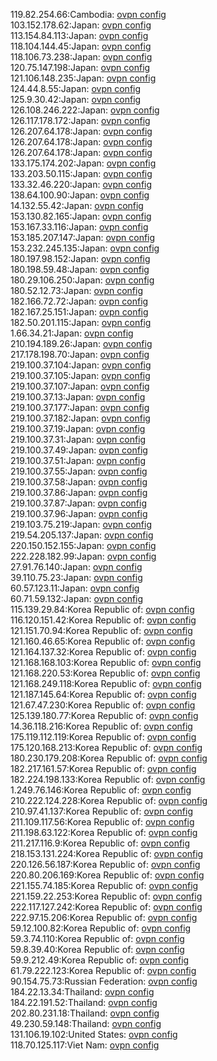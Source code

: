 119.82.254.66:Cambodia: [ovpn config](vpn/119_82_254_66.ovpn)  
103.152.178.62:Japan: [ovpn config](vpn/103_152_178_62.ovpn)  
113.154.84.113:Japan: [ovpn config](vpn/113_154_84_113.ovpn)  
118.104.144.45:Japan: [ovpn config](vpn/118_104_144_45.ovpn)  
118.106.73.238:Japan: [ovpn config](vpn/118_106_73_238.ovpn)  
120.75.147.198:Japan: [ovpn config](vpn/120_75_147_198.ovpn)  
121.106.148.235:Japan: [ovpn config](vpn/121_106_148_235.ovpn)  
124.44.8.55:Japan: [ovpn config](vpn/124_44_8_55.ovpn)  
125.9.30.42:Japan: [ovpn config](vpn/125_9_30_42.ovpn)  
126.108.246.222:Japan: [ovpn config](vpn/126_108_246_222.ovpn)  
126.117.178.172:Japan: [ovpn config](vpn/126_117_178_172.ovpn)  
126.207.64.178:Japan: [ovpn config](vpn/126_207_64_178.ovpn)  
126.207.64.178:Japan: [ovpn config](vpn/126_207_64_178.ovpn)  
126.207.64.178:Japan: [ovpn config](vpn/126_207_64_178.ovpn)  
133.175.174.202:Japan: [ovpn config](vpn/133_175_174_202.ovpn)  
133.203.50.115:Japan: [ovpn config](vpn/133_203_50_115.ovpn)  
133.32.46.220:Japan: [ovpn config](vpn/133_32_46_220.ovpn)  
138.64.100.90:Japan: [ovpn config](vpn/138_64_100_90.ovpn)  
14.132.55.42:Japan: [ovpn config](vpn/14_132_55_42.ovpn)  
153.130.82.165:Japan: [ovpn config](vpn/153_130_82_165.ovpn)  
153.167.33.116:Japan: [ovpn config](vpn/153_167_33_116.ovpn)  
153.185.207.147:Japan: [ovpn config](vpn/153_185_207_147.ovpn)  
153.232.245.135:Japan: [ovpn config](vpn/153_232_245_135.ovpn)  
180.197.98.152:Japan: [ovpn config](vpn/180_197_98_152.ovpn)  
180.198.59.48:Japan: [ovpn config](vpn/180_198_59_48.ovpn)  
180.29.106.250:Japan: [ovpn config](vpn/180_29_106_250.ovpn)  
180.52.12.73:Japan: [ovpn config](vpn/180_52_12_73.ovpn)  
182.166.72.72:Japan: [ovpn config](vpn/182_166_72_72.ovpn)  
182.167.25.151:Japan: [ovpn config](vpn/182_167_25_151.ovpn)  
182.50.201.115:Japan: [ovpn config](vpn/182_50_201_115.ovpn)  
1.66.34.21:Japan: [ovpn config](vpn/1_66_34_21.ovpn)  
210.194.189.26:Japan: [ovpn config](vpn/210_194_189_26.ovpn)  
217.178.198.70:Japan: [ovpn config](vpn/217_178_198_70.ovpn)  
219.100.37.104:Japan: [ovpn config](vpn/219_100_37_104.ovpn)  
219.100.37.105:Japan: [ovpn config](vpn/219_100_37_105.ovpn)  
219.100.37.107:Japan: [ovpn config](vpn/219_100_37_107.ovpn)  
219.100.37.13:Japan: [ovpn config](vpn/219_100_37_13.ovpn)  
219.100.37.177:Japan: [ovpn config](vpn/219_100_37_177.ovpn)  
219.100.37.182:Japan: [ovpn config](vpn/219_100_37_182.ovpn)  
219.100.37.19:Japan: [ovpn config](vpn/219_100_37_19.ovpn)  
219.100.37.31:Japan: [ovpn config](vpn/219_100_37_31.ovpn)  
219.100.37.49:Japan: [ovpn config](vpn/219_100_37_49.ovpn)  
219.100.37.51:Japan: [ovpn config](vpn/219_100_37_51.ovpn)  
219.100.37.55:Japan: [ovpn config](vpn/219_100_37_55.ovpn)  
219.100.37.58:Japan: [ovpn config](vpn/219_100_37_58.ovpn)  
219.100.37.86:Japan: [ovpn config](vpn/219_100_37_86.ovpn)  
219.100.37.87:Japan: [ovpn config](vpn/219_100_37_87.ovpn)  
219.100.37.96:Japan: [ovpn config](vpn/219_100_37_96.ovpn)  
219.103.75.219:Japan: [ovpn config](vpn/219_103_75_219.ovpn)  
219.54.205.137:Japan: [ovpn config](vpn/219_54_205_137.ovpn)  
220.150.152.155:Japan: [ovpn config](vpn/220_150_152_155.ovpn)  
222.228.182.99:Japan: [ovpn config](vpn/222_228_182_99.ovpn)  
27.91.76.140:Japan: [ovpn config](vpn/27_91_76_140.ovpn)  
39.110.75.23:Japan: [ovpn config](vpn/39_110_75_23.ovpn)  
60.57.123.11:Japan: [ovpn config](vpn/60_57_123_11.ovpn)  
60.71.59.132:Japan: [ovpn config](vpn/60_71_59_132.ovpn)  
115.139.29.84:Korea Republic of: [ovpn config](vpn/115_139_29_84.ovpn)  
116.120.151.42:Korea Republic of: [ovpn config](vpn/116_120_151_42.ovpn)  
121.151.70.94:Korea Republic of: [ovpn config](vpn/121_151_70_94.ovpn)  
121.160.46.65:Korea Republic of: [ovpn config](vpn/121_160_46_65.ovpn)  
121.164.137.32:Korea Republic of: [ovpn config](vpn/121_164_137_32.ovpn)  
121.168.168.103:Korea Republic of: [ovpn config](vpn/121_168_168_103.ovpn)  
121.168.220.53:Korea Republic of: [ovpn config](vpn/121_168_220_53.ovpn)  
121.168.249.118:Korea Republic of: [ovpn config](vpn/121_168_249_118.ovpn)  
121.187.145.64:Korea Republic of: [ovpn config](vpn/121_187_145_64.ovpn)  
121.67.47.230:Korea Republic of: [ovpn config](vpn/121_67_47_230.ovpn)  
125.139.180.77:Korea Republic of: [ovpn config](vpn/125_139_180_77.ovpn)  
14.36.118.216:Korea Republic of: [ovpn config](vpn/14_36_118_216.ovpn)  
175.119.112.119:Korea Republic of: [ovpn config](vpn/175_119_112_119.ovpn)  
175.120.168.213:Korea Republic of: [ovpn config](vpn/175_120_168_213.ovpn)  
180.230.179.208:Korea Republic of: [ovpn config](vpn/180_230_179_208.ovpn)  
182.217.161.57:Korea Republic of: [ovpn config](vpn/182_217_161_57.ovpn)  
182.224.198.133:Korea Republic of: [ovpn config](vpn/182_224_198_133.ovpn)  
1.249.76.146:Korea Republic of: [ovpn config](vpn/1_249_76_146.ovpn)  
210.222.124.228:Korea Republic of: [ovpn config](vpn/210_222_124_228.ovpn)  
210.97.41.137:Korea Republic of: [ovpn config](vpn/210_97_41_137.ovpn)  
211.109.117.56:Korea Republic of: [ovpn config](vpn/211_109_117_56.ovpn)  
211.198.63.122:Korea Republic of: [ovpn config](vpn/211_198_63_122.ovpn)  
211.217.116.9:Korea Republic of: [ovpn config](vpn/211_217_116_9.ovpn)  
218.153.131.224:Korea Republic of: [ovpn config](vpn/218_153_131_224.ovpn)  
220.126.56.187:Korea Republic of: [ovpn config](vpn/220_126_56_187.ovpn)  
220.80.206.169:Korea Republic of: [ovpn config](vpn/220_80_206_169.ovpn)  
221.155.74.185:Korea Republic of: [ovpn config](vpn/221_155_74_185.ovpn)  
221.159.22.253:Korea Republic of: [ovpn config](vpn/221_159_22_253.ovpn)  
222.117.127.242:Korea Republic of: [ovpn config](vpn/222_117_127_242.ovpn)  
222.97.15.206:Korea Republic of: [ovpn config](vpn/222_97_15_206.ovpn)  
59.12.100.82:Korea Republic of: [ovpn config](vpn/59_12_100_82.ovpn)  
59.3.74.110:Korea Republic of: [ovpn config](vpn/59_3_74_110.ovpn)  
59.8.39.40:Korea Republic of: [ovpn config](vpn/59_8_39_40.ovpn)  
59.9.212.49:Korea Republic of: [ovpn config](vpn/59_9_212_49.ovpn)  
61.79.222.123:Korea Republic of: [ovpn config](vpn/61_79_222_123.ovpn)  
90.154.75.73:Russian Federation: [ovpn config](vpn/90_154_75_73.ovpn)  
184.22.13.34:Thailand: [ovpn config](vpn/184_22_13_34.ovpn)  
184.22.191.52:Thailand: [ovpn config](vpn/184_22_191_52.ovpn)  
202.80.231.18:Thailand: [ovpn config](vpn/202_80_231_18.ovpn)  
49.230.59.148:Thailand: [ovpn config](vpn/49_230_59_148.ovpn)  
131.106.19.102:United States: [ovpn config](vpn/131_106_19_102.ovpn)  
118.70.125.117:Viet Nam: [ovpn config](vpn/118_70_125_117.ovpn)  
